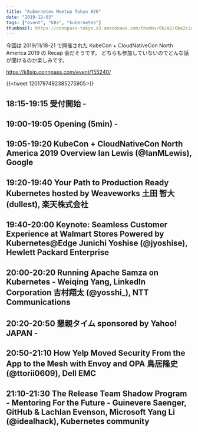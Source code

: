```yaml
---
title: "Kubernetes Meetup Tokyo #26"
date: "2019-12-03"
tags: ["event", "k8s", "kubernetes"]
thumbnail: https://connpass-tokyo.s3.amazonaws.com/thumbs/0b/e2/0be2c1c5921491c2c5db9ca69aff482c.png
---
```


今回は 2019/11/18-21 で開催された KubeCon + CloudNativeCon North America 2019 の Recap 会だそうです。
どちらも参加していないのでどんな話が聞けるのか楽しみです。

https://k8sjp.connpass.com/event/155240/

{{<tweet 1201797492385275905>}}

## 18:15-19:15	受付開始	-


## 19:00-19:05	Opening (5min)	-


## 19:05-19:20	KubeCon + CloudNativeCon North America 2019 Overview	Ian Lewis (@IanMLewis), Google


## 19:20-19:40	Your Path to Production Ready Kubernetes hosted by Weaveworks	土田 智大 (dullest), 楽天株式会社


## 19:40-20:00	Keynote: Seamless Customer Experience at Walmart Stores Powered by Kubernetes@Edge	Junichi Yoshise (@jyoshise), Hewlett Packard Enterprise


## 20:00-20:20	Running Apache Samza on Kubernetes - Weiqing Yang, LinkedIn Corporation	吉村翔太 (@yosshi_), NTT Communications


## 20:20-20:50	懇親タイム sponsored by Yahoo! JAPAN	-


## 20:50-21:10	How Yelp Moved Security From the App to the Mesh with Envoy and OPA	鳥居隆史 (@ttorii0609), Dell EMC


## 21:10-21:30	The Release Team Shadow Program - Mentoring For the Future - Guinevere Saenger, GitHub & Lachlan Evenson, Microsoft	Yang Li (@idealhack), Kubernetes community
